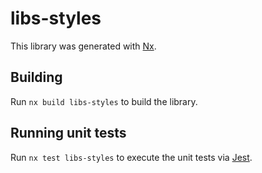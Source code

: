 # libs-styles

This library was generated with [Nx](https://nx.dev).

## Building

Run `nx build libs-styles` to build the library.

## Running unit tests

Run `nx test libs-styles` to execute the unit tests via [Jest](https://jestjs.io).
